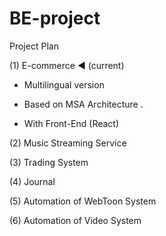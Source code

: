 # BE-project

Project Plan 

(1) E-commerce                   ◀  (current)

- Multilingual version

- Based on MSA Architecture .

- With Front-End (React) 


(2) Music Streaming Service 


(3) Trading System


(4) Journal 


(5) Automation of WebToon System 


(6) Automation of Video System
